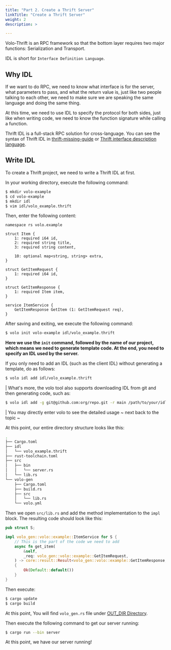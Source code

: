 ```yaml
---
title: "Part 2. Create a Thrift Server"
linkTitle: "Create a Thrift Server"
weight: 2
description: >

---
```


Volo-Thrift is an RPC framework so that the bottom layer requires two major functions: Serialization and Transport.

IDL is short for `Interface Definition Language`.

## Why IDL

If we want to do RPC, we need to know what interface is for the server, what parameters to pass, and what the return value is,
just like two people talking to each other, we need to make sure we are speaking the same language and doing the same thing.

At this time, we need to use IDL to specify the protocol for both sides, just like when writing code, we need to know the function signature while calling a function.

Thrift IDL is a full-stack RPC solution for cross-language. You can see the syntax of Thrift IDL in [thrift-missing-guide](https://diwakergupta.github.io/thrift-missing-guide/) or [Thrift interface description language](http://thrift.apache.org/docs/idl).

## Write IDL

To create a Thrift project, we need to write a Thrift IDL at first.

In your working directory, execute the following command:

```bash
$ mkdir volo-example
$ cd volo-example
$ mkdir idl
$ vim idl/volo_example.thrift
```

Then, enter the following content:

```thrift
namespace rs volo.example

struct Item {
    1: required i64 id,
    2: required string title,
    3: required string content,

    10: optional map<string, string> extra,
}

struct GetItemRequest {
    1: required i64 id,
}

struct GetItemResponse {
    1: required Item item,
}

service ItemService {
    GetItemResponse GetItem (1: GetItemRequest req),
}
```

After saving and exiting, we execute the following command:

```bash
$ volo init volo-example idl/volo_example.thrift
```

**Here we use the `init` command, followed by the name of our project, which means we need to generate template code. At the end, you need to specify an IDL used by the server.**

If you only need to add an IDL (such as the client IDL) without generating a template, do as follows:

```bash
$ volo idl add idl/volo_example.thrift
```

| What's more, the volo tool also supports downloading IDL from git and then generating code, such as:

```bash
$ volo idl add -g git@github.com:org/repo.git -r main /path/to/your/idl.thrift
```

| You may directly enter volo to see the detailed usage ~ next back to the topic ~

At this point, our entire directory structure looks like this:

```bash
.
├── Cargo.toml
├── idl
│   └── volo_example.thrift
├── rust-toolchain.toml
├── src
│   ├── bin
│   │   └── server.rs
│   └── lib.rs
└── volo-gen
    ├── Cargo.toml
    ├── build.rs
    ├── src
    │   └── lib.rs
    └── volo.yml
```

Then we open `src/lib.rs` and add the method implementation to the `impl` block. The resulting code should look like this:

```rust
pub struct S;

impl volo_gen::volo::example::ItemService for S {
    // This is the part of the code we need to add
    async fn get_item(
        &self,
        _req: volo_gen::volo::example::GetItemRequest,
    ) -> core::result::Result<volo_gen::volo::example::GetItemResponse, volo_thrift::AnyhowError>
    {
        Ok(Default::default())
    }
}
```

Then execute:

```bash
$ cargo update
$ cargo build
```

At this point, You will find `volo_gen.rs` file under [OUT_DIR Directory](https://doc.rust-lang.org/cargo/reference/environment-variables.html#environment-variables-cargo-sets-for-build-scripts).

Then execute the following command to get our server running:

```bash
$ cargo run --bin server
```

At this point, we have our server running!
